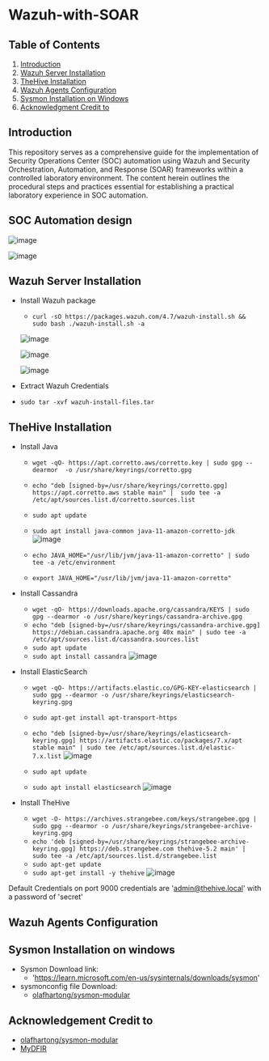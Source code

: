 # Wazuh-with-SOAR
## Table of Contents

1. [Introduction](#introduction)
2. [Wazuh Server Installation](#wazuh-server-installation)
3. [TheHive Installation](#thehive-installation)
4. [Wazuh Agents Configuration](#wazuh-agents-configuration)
5. [Sysmon Installation on Windows](#sysmon-installation-on-windows)
6. [Acknowledgment Credit to](#acknowledgment-credit-to)

## Introduction 
This repository serves as a comprehensive guide for the implementation of Security Operations Center (SOC) automation using Wazuh and Security Orchestration, Automation, and Response (SOAR) frameworks within a controlled laboratory environment. The content herein outlines the procedural steps and practices essential for establishing a practical laboratory experience in SOC automation.

## SOC Automation design
![image](https://github.com/leonlamsc/Wazuh-with-SOAR/assets/140391766/d697386e-994f-4aa2-9ea5-81a7376d2dc5)

![image](https://github.com/leonlamsc/Wazuh-with-SOAR/assets/140391766/fce1b9f1-f5f4-4cf1-8cb6-fb40a81bd9dc)

## Wazuh Server Installation
- Install Wazuh package
  - `curl -sO https://packages.wazuh.com/4.7/wazuh-install.sh && sudo bash ./wazuh-install.sh -a`

  ![image](https://github.com/leonlamsc/Wazuh-with-SOAR/assets/140391766/f51d93f2-b504-4b24-9374-f7f03c364db5)

  ![image](https://github.com/leonlamsc/Wazuh-with-SOAR/assets/140391766/03bfedf5-b2aa-4667-9646-0f6062121f86)

  ![image](https://github.com/leonlamsc/Wazuh-with-SOAR/assets/140391766/31e54afc-2a5c-45fb-9544-b2b5145992a5)


- Extract Wazuh Credentials
- `sudo tar -xvf wazuh-install-files.tar`

## TheHive Installation

- Install Java
  - `wget -qO- https://apt.corretto.aws/corretto.key | sudo gpg --dearmor  -o /usr/share/keyrings/corretto.gpg`
  - `echo "deb [signed-by=/usr/share/keyrings/corretto.gpg] https://apt.corretto.aws stable main" |  sudo tee -a /etc/apt/sources.list.d/corretto.sources.list`
  - `sudo apt update`
  - `sudo apt install java-common java-11-amazon-corretto-jdk`
  ![image](https://github.com/leonlamsc/Wazuh-with-SOAR/assets/140391766/99be0044-8b6d-497d-887e-facbe56586e1)

  - `echo JAVA_HOME="/usr/lib/jvm/java-11-amazon-corretto" | sudo tee -a /etc/environment`
  - `export JAVA_HOME="/usr/lib/jvm/java-11-amazon-corretto"`

- Install Cassandra
  - `wget -qO- https://downloads.apache.org/cassandra/KEYS | sudo gpg --dearmor -o /usr/share/keyrings/cassandra-archive.gpg`
  - `echo "deb [signed-by=/usr/share/keyrings/cassandra-archive.gpg] https://debian.cassandra.apache.org 40x main" | sudo tee -a /etc/apt/sources.list.d/cassandra.sources.list`
  - `sudo apt update`
  - `sudo apt install cassandra`
  ![image](https://github.com/leonlamsc/Wazuh-with-SOAR/assets/140391766/3af6af51-52dc-4f87-af88-2d4caf0b08f9)


- Install ElasticSearch
  - `wget -qO- https://artifacts.elastic.co/GPG-KEY-elasticsearch | sudo gpg --dearmor -o /usr/share/keyrings/elasticsearch-keyring.gpg`
  - `sudo apt-get install apt-transport-https`
  - `echo "deb [signed-by=/usr/share/keyrings/elasticsearch-keyring.gpg] https://artifacts.elastic.co/packages/7.x/apt stable main" | sudo tee /etc/apt/sources.list.d/elastic-7.x.list`
  ![image](https://github.com/leonlamsc/Wazuh-with-SOAR/assets/140391766/0df94104-e647-44f3-ad70-a0ecbd0245ae)

  - `sudo apt update`
  - `sudo apt install elasticsearch`
  ![image](https://github.com/leonlamsc/Wazuh-with-SOAR/assets/140391766/a1072c62-9118-4a8c-bf2a-e2f6f061ec0a)



- Install TheHive
  - `wget -O- https://archives.strangebee.com/keys/strangebee.gpg | sudo gpg --dearmor -o /usr/share/keyrings/strangebee-archive-keyring.gpg`
  - `echo 'deb [signed-by=/usr/share/keyrings/strangebee-archive-keyring.gpg] https://deb.strangebee.com thehive-5.2 main' | sudo tee -a /etc/apt/sources.list.d/strangebee.list`
  - `sudo apt-get update`
  - `sudo apt-get install -y thehive`
  ![image](https://github.com/leonlamsc/Wazuh-with-SOAR/assets/140391766/7a3c955a-7216-4acc-8e46-ac1c8eb369e8)

Default Credentials on port 9000
credentials are 'admin@thehive.local' with a password of 'secret'
## Wazuh Agents Configuration
## Sysmon Installation on windows 
- Sysmon Download link:
  - 'https://learn.microsoft.com/en-us/sysinternals/downloads/sysmon'
- sysmonconfig file Download:
  - [olafhartong/sysmon-modular](https://github.com/olafhartong/sysmon-modular.git)


## Acknowledgement Credit to
- [olafhartong/sysmon-modular](https://github.com/olafhartong/sysmon-modular.git)
- [MyDFIR](https://www.youtube.com/@MyDFIR)
